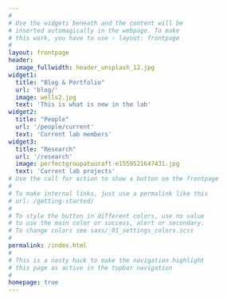 ```yaml
---
#
# Use the widgets beneath and the content will be
# inserted automagically in the webpage. To make
# this work, you have to use › layout: frontpage
#
layout: frontpage
header:
  image_fullwidth: header_unsplash_12.jpg
widget1:
  title: "Blog & Portfolio"
  url: 'blog/'
  image: wells2.jpg
  text: 'This is what is new in the lab'
widget2:
  title: "People"
  url: '/people/current'
  text: 'Current lab members'
widget3:
  title: "Research"
  url: '/research'
  image: perfectgroupatuuraft-e1559521647431.jpg
  text: 'Current lab projects'
# Use the call for action to show a button on the frontpage
#
# To make internal links, just use a permalink like this
# url: /getting-started/
#
# To style the button in different colors, use no value
# to use the main color or success, alert or secondary.
# To change colors see sass/_01_settings_colors.scss
#
permalink: /index.html
#
# This is a nasty hack to make the navigation highlight
# this page as active in the topbar navigation
#
homepage: true
---
```

